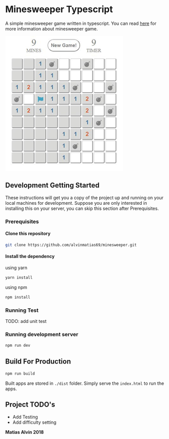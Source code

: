 # Minesweeper Typescript
A simple minesweeper game written in typescript. You can read [here](https://en.wikipedia.org/wiki/Minesweeper_(video_game)) for more information about minesweeper game.

![example](example.jpg)

## Development Getting Started
These instructions will get you a copy of the project up and running on your local machines for development. Suppose you are only interested in installing this on your server, you can skip this section after Prerequisites.

### Prerequisites
#### Clone this repository
```sh
git clone https://github.com/alvinmatias69/minesweeper.git
```

#### Install the dependency
using yarn
```sh
yarn install
```

using npm
```sh
npm install
```

### Running Test
TODO: add unit test

### Running development server
```sh
npm run dev
```

## Build For Production
```sh
npm run build
```

Built apps are stored in `./dist` folder. Simply serve the `index.html` to run the apps.

## Project TODO's
* Add Testing
* Add difficulty setting

**Matias Alvin 2018**